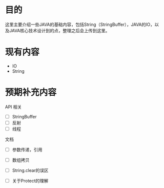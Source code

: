 # 目的
这里主要介绍一些JAVA的基础内容，包括String（StringBuffer），JAVA的IO，以及JAVA核心技术设计到的点，整理之后会上传到这里。

# 现有内容

- IO
- String

# 预期补充内容

API 相关

- [ ] StringBuffer
- [ ] 反射
- [ ] 线程

文档

- [ ] 参数传递，引用
- [ ] 数组拷贝
- [ ] String.clear的误区
- [ ] 关于Protect的理解



